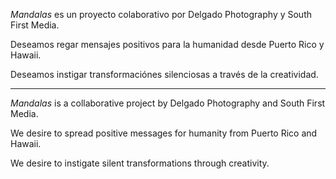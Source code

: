 <em>Mandalas</em> es un proyecto colaborativo por Delgado Photography y South First Media.

Deseamos regar mensajes positivos para la humanidad desde Puerto Rico y Hawaii.

Deseamos instigar transformaciónes silenciosas a través de la creatividad.

---

<em>Mandalas</em> is a collaborative project by Delgado Photography and South First Media.

We desire to spread positive messages for humanity from Puerto Rico and Hawaii.

We desire to instigate silent transformations through creativity. 
